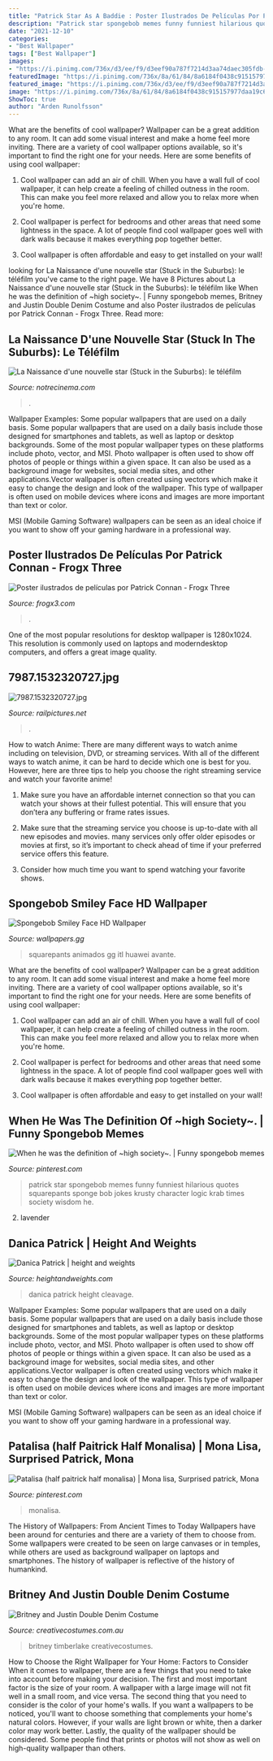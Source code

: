 ```yaml
---
title: "Patrick Star As A Baddie : Poster Ilustrados De Películas Por Patrick Connan"
description: "Patrick star spongebob memes funny funniest hilarious quotes squarepants sponge bob jokes krusty character logic krab times society wisdom he"
date: "2021-12-10"
categories:
- "Best Wallpaper"
tags: ["Best Wallpaper"]
images:
- "https://i.pinimg.com/736x/d3/ee/f9/d3eef90a787f7214d3aa74daec305fdb--monna-lisa-surprised-patrick.jpg"
featuredImage: "https://i.pinimg.com/736x/8a/61/84/8a6184f0438c915157977daa19c66901.jpg"
featured_image: "https://i.pinimg.com/736x/d3/ee/f9/d3eef90a787f7214d3aa74daec305fdb--monna-lisa-surprised-patrick.jpg"
image: "https://i.pinimg.com/736x/8a/61/84/8a6184f0438c915157977daa19c66901.jpg"
ShowToc: true
author: "Arden Runolfsson"
---
```



What are the benefits of cool wallpaper?
Wallpaper can be a great addition to any room. It can add some visual interest and make a home feel more inviting. There are a variety of cool wallpaper options available, so it's important to find the right one for your needs. Here are some benefits of using cool wallpaper: 
1. Cool wallpaper can add an air of chill. When you have a wall full of cool wallpaper, it can help create a feeling of chilled outness in the room. This can make you feel more relaxed and allow you to relax more when you're home. 

2. Cool wallpaper is perfect for bedrooms and other areas that need some lightness in the space. A lot of people find cool wallpaper goes well with dark walls because it makes everything pop together better. 

3. Cool wallpaper is often affordable and easy to get installed on your wall!

	

		
looking for La Naissance d&#039;une nouvelle star (Stuck in the Suburbs): le téléfilm you've came to the right page. We have 8 Pictures about La Naissance d&#039;une nouvelle star (Stuck in the Suburbs): le téléfilm like When he was the definition of ~high society~. | Funny spongebob memes, Britney and Justin Double Denim Costume and also Poster ilustrados de películas por Patrick Connan - Frogx Three. Read more:
		
    
## La Naissance D&#039;une Nouvelle Star (Stuck In The Suburbs): Le Téléfilm

<img loading=lazy src="https://www.notrecinema.com/images/filmsi/la-naissance-d-une-nouvelle-star_442512_29793.jpg" onerror="this.onerror=null;this.src='https://tse1.mm.bing.net/th?id=OIP.FZvRIP6i9-Ud_MsKcxuN8wHaE4&amp;pid=15.1';" alt="La Naissance d&#039;une nouvelle star (Stuck in the Suburbs): le téléfilm">

_Source: notrecinema.com_

>. 

	

Wallpaper Examples: Some popular wallpapers that are used on a daily basis.
Some popular wallpapers that are used on a daily basis include those designed for smartphones and tablets, as well as laptop or desktop backgrounds. Some of the most popular wallpaper types on these platforms include photo, vector, and MSI. 
Photo wallpaper is often used to show off photos of people or things within a given space. It can also be used as a background image for websites, social media sites, and other applications.Vector wallpaper is often created using vectors which make it easy to change the design and look of the wallpaper. This type of wallpaper is often used on mobile devices where icons and images are more important than text or color. 

MSI (Mobile Gaming Software) wallpapers can be seen as an ideal choice if you want to show off your gaming hardware in a professional way.

    
## Poster Ilustrados De Películas Por Patrick Connan - Frogx Three

<img loading=lazy src="https://www.frogx3.com/wp-content/uploads/2016/02/Patrick-Connan-poster-jurassic-world-675x900.jpg" onerror="this.onerror=null;this.src='https://tse1.mm.bing.net/th?id=OIP.FFOU1O0rc9uLaPDCdGTHLAHaJ4&amp;pid=15.1';" alt="Poster ilustrados de películas por Patrick Connan - Frogx Three">

_Source: frogx3.com_

>. 

	

One of the most popular resolutions for desktop wallpaper is 1280x1024. This resolution is commonly used on laptops and moderndesktop computers, and offers a great image quality.

    
## 7987.1532320727.jpg

<img loading=lazy src="http://www.railpictures.net/images/d2/9/8/7/7987.1532320727.jpg" onerror="this.onerror=null;this.src='https://tse4.mm.bing.net/th?id=OIP.c6aLN2THTBpSDsrbjdeS4AHaFB&amp;pid=15.1';" alt="7987.1532320727.jpg">

_Source: railpictures.net_

>. 

	

How to watch Anime: There are many different ways to watch anime including on television, DVD, or streaming services.
With all of the different ways to watch anime, it can be hard to decide which one is best for you. However, here are three tips to help you choose the right streaming service and watch your favorite anime!
1. Make sure you have an affordable internet connection so that you can watch your shows at their fullest potential. This will ensure that you don’tera any buffering or frame rates issues.

2. Make sure that the streaming service you choose is up-to-date with all new episodes and movies. many services only offer older episodes or movies at first, so it’s important to check ahead of time if your preferred service offers this feature.

3. Consider how much time you want to spend watching your favorite shows.

    
## Spongebob Smiley Face HD Wallpaper

<img loading=lazy src="https://wallpapers.gg/wp-content/uploads/2017/06/SpongeBob-01-640x1136.jpg" onerror="this.onerror=null;this.src='https://tse4.mm.bing.net/th?id=OIP.sfP1bAm-zk13r2eMtcO1kAHaNJ&amp;pid=15.1';" alt="Spongebob Smiley Face HD Wallpaper">

_Source: wallpapers.gg_

>squarepants animados gg itl huawei avante. 

	

What are the benefits of cool wallpaper?
Wallpaper can be a great addition to any room. It can add some visual interest and make a home feel more inviting. There are a variety of cool wallpaper options available, so it's important to find the right one for your needs. Here are some benefits of using cool wallpaper: 
1. Cool wallpaper can add an air of chill. When you have a wall full of cool wallpaper, it can help create a feeling of chilled outness in the room. This can make you feel more relaxed and allow you to relax more when you're home. 

2. Cool wallpaper is perfect for bedrooms and other areas that need some lightness in the space. A lot of people find cool wallpaper goes well with dark walls because it makes everything pop together better. 

3. Cool wallpaper is often affordable and easy to get installed on your wall!

    
## When He Was The Definition Of ~high Society~. | Funny Spongebob Memes

<img loading=lazy src="https://i.pinimg.com/736x/8a/61/84/8a6184f0438c915157977daa19c66901.jpg" onerror="this.onerror=null;this.src='https://tse1.mm.bing.net/th?id=OIP.b4bBK1IRDwsjN7Hr2SV5FgAAAA&amp;pid=15.1';" alt="When he was the definition of ~high society~. | Funny spongebob memes">

_Source: pinterest.com_

>patrick star spongebob memes funny funniest hilarious quotes squarepants sponge bob jokes krusty character logic krab times society wisdom he. 

	

2. lavender 

    
## Danica Patrick | Height And Weights

<img loading=lazy src="https://heightandweights.com/wp-content/uploads/2014/09/Danica-Patrick.jpg" onerror="this.onerror=null;this.src='https://tse2.mm.bing.net/th?id=OIP.CHLM1H0Q1twaO__wOR1-CgHaLJ&amp;pid=15.1';" alt="Danica Patrick | height and weights">

_Source: heightandweights.com_

>danica patrick height cleavage. 

	

Wallpaper Examples: Some popular wallpapers that are used on a daily basis.
Some popular wallpapers that are used on a daily basis include those designed for smartphones and tablets, as well as laptop or desktop backgrounds. Some of the most popular wallpaper types on these platforms include photo, vector, and MSI. 
Photo wallpaper is often used to show off photos of people or things within a given space. It can also be used as a background image for websites, social media sites, and other applications.Vector wallpaper is often created using vectors which make it easy to change the design and look of the wallpaper. This type of wallpaper is often used on mobile devices where icons and images are more important than text or color. 

MSI (Mobile Gaming Software) wallpapers can be seen as an ideal choice if you want to show off your gaming hardware in a professional way.

    
## Patalisa (half Paitrick Half Monalisa) | Mona Lisa, Surprised Patrick, Mona

<img loading=lazy src="https://i.pinimg.com/736x/d3/ee/f9/d3eef90a787f7214d3aa74daec305fdb--monna-lisa-surprised-patrick.jpg" onerror="this.onerror=null;this.src='https://tse4.mm.bing.net/th?id=OIP.ygQsSrBH8jm50V7ryQZHpgHaLH&amp;pid=15.1';" alt="Patalisa (half paitrick half monalisa) | Mona lisa, Surprised patrick, Mona">

_Source: pinterest.com_

>monalisa. 

	

The History of Wallpapers: From Ancient Times to Today
Wallpapers have been around for centuries and there are a variety of them to choose from. Some wallpapers were created to be seen on large canvases or in temples, while others are used as background wallpaper on laptops and smartphones. The history of wallpaper is reflective of the history of humankind.

    
## Britney And Justin Double Denim Costume

<img loading=lazy src="https://www.creativecostumes.com.au/wp-content/uploads/2015/08/BCP_8101-768x1024.jpg" onerror="this.onerror=null;this.src='https://tse3.mm.bing.net/th?id=OIP.IMqaF8ejH0HgQzgU9WgJtwHaJ4&amp;pid=15.1';" alt="Britney and Justin Double Denim Costume">

_Source: creativecostumes.com.au_

>britney timberlake creativecostumes. 

	

How to Choose the Right Wallpaper for Your Home: Factors to Consider
When it comes to wallpaper, there are a few things that you need to take into account before making your decision. The first and most important factor is the size of your room. A wallpaper with a large image will not fit well in a small room, and vice versa. 
The second thing that you need to consider is the color of your home's walls. If you want a wallpapers to be noticed, you'll want to choose something that complements your home's natural colors. However, if your walls are light brown or white, then a darker color may work better. 
Lastly, the quality of the wallpaper should be considered. Some people find that prints or photos will not show as well on high-quality wallpaper than others.

